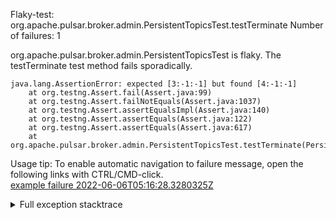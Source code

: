         
Flaky-test: org.apache.pulsar.broker.admin.PersistentTopicsTest.testTerminate
Number of failures: 1

org.apache.pulsar.broker.admin.PersistentTopicsTest is flaky. The testTerminate test method fails sporadically.

```
java.lang.AssertionError: expected [3:-1:-1] but found [4:-1:-1]
	at org.testng.Assert.fail(Assert.java:99)
	at org.testng.Assert.failNotEquals(Assert.java:1037)
	at org.testng.Assert.assertEqualsImpl(Assert.java:140)
	at org.testng.Assert.assertEquals(Assert.java:122)
	at org.testng.Assert.assertEquals(Assert.java:617)
	at org.apache.pulsar.broker.admin.PersistentTopicsTest.testTerminate(PersistentTopicsTest.java:405)
```

Usage tip: To enable automatic navigation to failure message, open the following links with CTRL/CMD-click.  
[example failure 2022-06-06T05:16:28.3280325Z](https://github.com/apache/pulsar/runs/6750401277?check_suite_focus=true#step:10:517)  


<details>
<summary>Full exception stacktrace</summary>
<code><pre>
java.lang.AssertionError: expected [3:-1:-1] but found [4:-1:-1]
	at org.testng.Assert.fail(Assert.java:99)
	at org.testng.Assert.failNotEquals(Assert.java:1037)
	at org.testng.Assert.assertEqualsImpl(Assert.java:140)
	at org.testng.Assert.assertEquals(Assert.java:122)
	at org.testng.Assert.assertEquals(Assert.java:617)
	at org.apache.pulsar.broker.admin.PersistentTopicsTest.testTerminate(PersistentTopicsTest.java:405)
	at java.base/jdk.internal.reflect.NativeMethodAccessorImpl.invoke0(Native Method)
	at java.base/jdk.internal.reflect.NativeMethodAccessorImpl.invoke(NativeMethodAccessorImpl.java:77)
	at java.base/jdk.internal.reflect.DelegatingMethodAccessorImpl.invoke(DelegatingMethodAccessorImpl.java:43)
	at java.base/java.lang.reflect.Method.invoke(Method.java:568)
	at org.testng.internal.MethodInvocationHelper.invokeMethod(MethodInvocationHelper.java:132)
	at org.testng.internal.InvokeMethodRunnable.runOne(InvokeMethodRunnable.java:45)
	at org.testng.internal.InvokeMethodRunnable.call(InvokeMethodRunnable.java:73)
	at org.testng.internal.InvokeMethodRunnable.call(InvokeMethodRunnable.java:11)
	at java.base/java.util.concurrent.FutureTask.run(FutureTask.java:264)
	at java.base/java.util.concurrent.ThreadPoolExecutor.runWorker(ThreadPoolExecutor.java:1136)
	at java.base/java.util.concurrent.ThreadPoolExecutor$Worker.run(ThreadPoolExecutor.java:635)
	at java.base/java.lang.Thread.run(Thread.java:833)

</pre></code>
</details>

